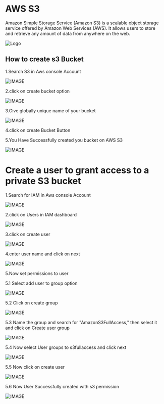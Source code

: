 
# AWS S3

Amazon Simple Storage Service (Amazon S3) is a scalable object storage service offered by Amazon Web Services (AWS). It allows users to store and retrieve any amount of data from anywhere on the web.

![Logo](https://tse3.mm.bing.net/th?id=OIP.wpfti_sRSXAyNs0ivZGtqQHaCj&pid=Api&P=0&h=180)


## How to create s3 Bucket

1.Search S3 in Aws console Account

![IMAGE](https://res.cloudinary.com/dnxv21hr0/image/upload/v1712634804/aws/s3/igdenowqeoyp4bdtefv3.png)

2.click on create bucket option

![IMAGE](https://res.cloudinary.com/dnxv21hr0/image/upload/v1712634910/aws/s3/etlpgv4xf0jewfsdchbn.png)


3.Give globally unique name of your bucket

![IMAGE](https://res.cloudinary.com/dnxv21hr0/image/upload/v1712635034/aws/s3/y1mz2wuxtdl4cpai5n3q.png)


4.click on create Bucket Button

5.You Have Successfully created you bucket on AWS S3

![IMAGE](https://res.cloudinary.com/dnxv21hr0/image/upload/v1712635172/aws/s3/norrjsvvpc16tsvkiqom.png)



#
# Create a user to grant access to a private S3 bucket

1.Search for IAM in Aws console Account

![IMAGE](https://res.cloudinary.com/dnxv21hr0/image/upload/v1712635630/aws/s3/ciw17qhvyxhkzrp6tb5u.png)

2.click on Users in IAM dashboard

![IMAGE](https://res.cloudinary.com/dnxv21hr0/image/upload/v1712635718/aws/s3/k2xlbqniul9fzejvf7k5.png)


3.click on create user

![IMAGE](https://res.cloudinary.com/dnxv21hr0/image/upload/v1712635798/aws/s3/t7pmg4hfrj0wwsu4gej4.png)


4.enter user name and click on next

![IMAGE](https://res.cloudinary.com/dnxv21hr0/image/upload/v1712635884/aws/s3/cilbdp1ortsrsqiizwzq.png)



5.Now set permissions to user

5.1 Select add user to group option

![IMAGE](https://res.cloudinary.com/dnxv21hr0/image/upload/v1712636126/aws/s3/zbkxcn3cwgengbdm1806.png)

5.2 Click on create group

![IMAGE](https://res.cloudinary.com/dnxv21hr0/image/upload/v1712636189/aws/s3/tk0wpj86um3ixqw4igqm.png)

5.3 Name the group and search for "AmazonS3FullAccess," then select it and click on Create user group

![IMAGE](https://res.cloudinary.com/dnxv21hr0/image/upload/v1712636308/aws/s3/jhlnitj0xiqapi0xkeaz.png)


5.4 Now select User groups to s3fullaccess and click next

![IMAGE](https://res.cloudinary.com/dnxv21hr0/image/upload/v1712636509/aws/s3/eeu0bttdtyuhxvbhisnv.png)

5.5 Now click on create user

![IMAGE](https://res.cloudinary.com/dnxv21hr0/image/upload/v1712636591/aws/s3/gystogpufi1w2msdzmz2.png)

5.6 Now  User Successfully created with s3 permission

![IMAGE](https://res.cloudinary.com/dnxv21hr0/image/upload/v1712636591/aws/s3/gystogpufi1w2msdzmz2.png)